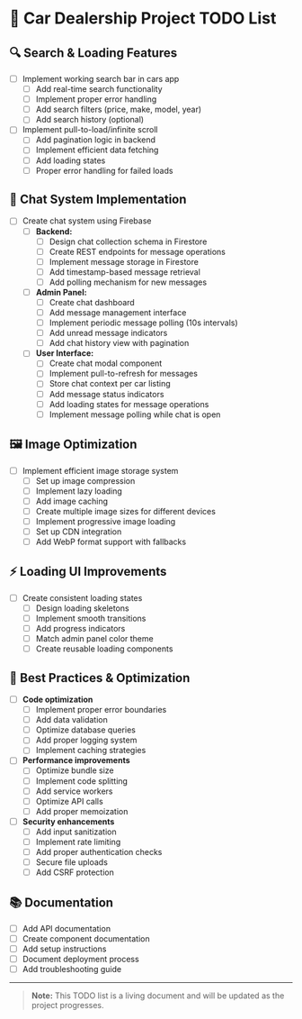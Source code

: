 # 🚗 Car Dealership Project TODO List


## 🔍 Search & Loading Features

- [ ] Implement working search bar in cars app
  - [ ] Add real-time search functionality
  - [ ] Implement proper error handling
  - [ ] Add search filters (price, make, model, year)
  - [ ] Add search history (optional)

- [ ] Implement pull-to-load/infinite scroll
  - [ ] Add pagination logic in backend
  - [ ] Implement efficient data fetching
  - [ ] Add loading states
  - [ ] Proper error handling for failed loads

## 💬 Chat System Implementation

- [ ] Create chat system using Firebase
  - [ ] **Backend:**
    - [ ] Design chat collection schema in Firestore
    - [ ] Create REST endpoints for message operations
    - [ ] Implement message storage in Firestore
    - [ ] Add timestamp-based message retrieval
    - [ ] Add polling mechanism for new messages
  
  - [ ] **Admin Panel:**
    - [ ] Create chat dashboard
    - [ ] Add message management interface
    - [ ] Implement periodic message polling (10s intervals)
    - [ ] Add unread message indicators
    - [ ] Add chat history view with pagination
  
  - [ ] **User Interface:**
    - [ ] Create chat modal component
    - [ ] Implement pull-to-refresh for messages
    - [ ] Store chat context per car listing
    - [ ] Add message status indicators
    - [ ] Add loading states for message operations
    - [ ] Implement message polling while chat is open

## 🖼 Image Optimization

- [ ] Implement efficient image storage system
  - [ ] Set up image compression
  - [ ] Implement lazy loading
  - [ ] Add image caching
  - [ ] Create multiple image sizes for different devices
  - [ ] Implement progressive image loading
  - [ ] Set up CDN integration
  - [ ] Add WebP format support with fallbacks

## ⚡ Loading UI Improvements

- [ ] Create consistent loading states
  - [ ] Design loading skeletons
  - [ ] Implement smooth transitions
  - [ ] Add progress indicators
  - [ ] Match admin panel color theme
  - [ ] Create reusable loading components

## 🔧 Best Practices & Optimization

- [ ] **Code optimization**
  - [ ] Implement proper error boundaries
  - [ ] Add data validation
  - [ ] Optimize database queries
  - [ ] Add proper logging system
  - [ ] Implement caching strategies

- [ ] **Performance improvements**
  - [ ] Optimize bundle size
  - [ ] Implement code splitting
  - [ ] Add service workers
  - [ ] Optimize API calls
  - [ ] Add proper memoization

- [ ] **Security enhancements**
  - [ ] Add input sanitization
  - [ ] Implement rate limiting
  - [ ] Add proper authentication checks
  - [ ] Secure file uploads
  - [ ] Add CSRF protection

## 📚 Documentation

- [ ] Add API documentation
- [ ] Create component documentation
- [ ] Add setup instructions
- [ ] Document deployment process
- [ ] Add troubleshooting guide

---
> **Note:** This TODO list is a living document and will be updated as the project progresses.
